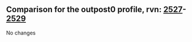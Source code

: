 ## Comparison for the outpost0 profile, rvn: [2527](https://github.com/PRO100KatYT/FortniteProfileRevisions/tree/main/profiles/outpost0/2527%20outpost0.json)-[2529](https://github.com/PRO100KatYT/FortniteProfileRevisions/tree/main/profiles/outpost0/2529%20outpost0.json)

No changes
